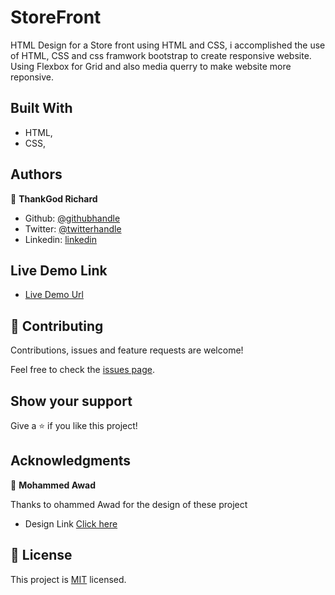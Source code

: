 # StoreFront
HTML Design for a Store front using HTML and CSS, i accomplished the use of HTML, CSS and css framwork bootstrap to create responsive website. Using Flexbox for Grid and also media querry to make website more reponsive. 

## Built With

- HTML,
- CSS,



## Authors

👤 **ThankGod Richard**

- Github: [@githubhandle](https://github.com/thankgodr)
- Twitter: [@twitterhandle](https://twitter.com/thankgodrichard)
- Linkedin: [linkedin](https://linkedin.com/in/thankgodr)

## Live Demo Link

- [Live Demo Url](https://raw.githack.com/thankgodr/StoreFront/feature-dev/index.html)

## 🤝 Contributing

Contributions, issues and feature requests are welcome!

Feel free to check the [issues page](issues/).

## Show your support

Give a ⭐️ if you like this project!

## Acknowledgments

👤 **Mohammed Awad**

Thanks to ohammed Awad for the design of these project
- Design Link [Click here](https://www.behance.net/gallery/24796463/ZATTIX)

## 📝 License

This project is [MIT](lic.url) licensed.
